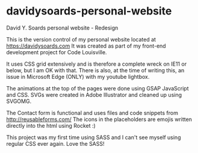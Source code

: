# davidysoards-personal-website
David Y. Soards personal website - Redesign

This is the version control of my personal website located at https://davidysoards.com
It was created as part of my front-end development project for Code Louisville.

It uses CSS grid extensively and is therefore a complete wreck on IE11 or below, but I am OK with that.
There is also, at the time of writing this, an issue in Microsoft Edge (ONLY) with my youtube lightbox.

The animations at the top of the pages were done using GSAP JavaScript and CSS.
SVGs were created in Adobe Illustrator and cleaned up using SVGOMG.

The Contact form is functional and uses files and code snippets from http://reusableforms.com/
The icons in the placeholders are emojis written directly into the html using Rocket :)

This project was my first time using SASS and I can't see myself using regular CSS ever again. Love the SASS!



